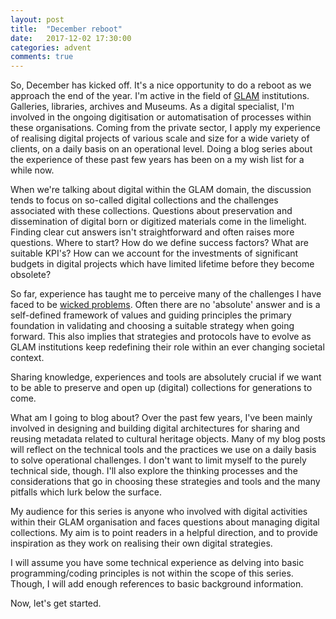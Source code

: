 ```yaml
---
layout: post
title:  "December reboot"
date:   2017-12-02 17:30:00
categories: advent
comments: true
---
```

So, December has kicked off. It's a nice opportunity to do a reboot as we 
approach the end of the year. I'm active in the field of [GLAM](https://en.wikipedia.org/wiki/GLAM_(industry_sector)) 
institutions. Galleries, libraries, archives and Museums. As a digital 
specialist, I'm involved in the ongoing digitisation or automatisation of 
processes within these organisations. Coming from the private sector, I apply 
my experience of realising digital projects of various scale and size for a 
wide variety of clients, on a daily basis on an operational level. Doing a 
blog series about the experience of these past few years has been on a my wish 
list for a while now.

When we're talking about digital within the GLAM domain, the discussion tends 
to focus on so-called digital collections and the challenges associated with 
these collections. Questions about preservation and dissemination of digital 
born or digitized materials come in the limelight. Finding clear cut answers 
isn't straightforward and often raises more questions. Where to start? How do 
we define success factors? What are suitable KPI's? How can we account for the 
investments of significant budgets in digital projects which have limited 
lifetime before they become obsolete?

So far, experience has taught me to perceive many of the challenges I have 
faced to be [wicked problems](https://en.wikipedia.org/wiki/Wicked_problem). 
Often there are no 'absolute' answer and is a self-defined framework of values 
and guiding principles the primary foundation in validating and choosing a 
suitable strategy when going forward. This also implies that strategies and 
protocols have to evolve as GLAM institutions keep redefining their role within 
an ever changing societal context.

Sharing knowledge, experiences and tools are absolutely crucial if we want to 
be able to preserve and open up (digital) collections for generations to come.

What am I going to blog about? Over the past few years, I've been mainly 
involved in designing and building digital architectures for sharing and 
reusing metadata related to cultural heritage objects. Many of my blog posts 
will reflect on the technical tools and the practices we use on a daily basis 
to solve operational challenges. I don't want to limit myself to the purely 
technical side, though. I'll also explore the thinking processes and the 
considerations that go in choosing these strategies and tools and the many 
pitfalls which lurk below the surface.

My audience for this series is anyone who involved with digital activities 
within their GLAM organisation and faces questions about managing digital 
collections. My aim is to point readers in a helpful direction, and to 
provide inspiration as they work on realising their own digital strategies.

I will assume you have some technical experience as delving into basic 
programming/coding principles is not within the scope of this series. Though, I 
will add enough references to basic background information.

Now, let's get started.

